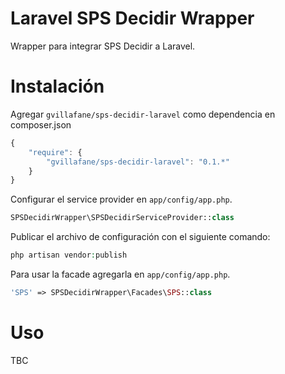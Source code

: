 Laravel SPS Decidir Wrapper
===========================

Wrapper para integrar SPS Decidir a Laravel.<br />

Instalación
============

Agregar `gvillafane/sps-decidir-laravel` como dependencia en composer.json

```javascript
{
    "require": {
        "gvillafane/sps-decidir-laravel": "0.1.*"
    }
}
```

Configurar el service provider en `app/config/app.php`.

```php
SPSDecidirWrapper\SPSDecidirServiceProvider::class
```

Publicar el archivo de configuración con el siguiente comando:

```php
php artisan vendor:publish
```

Para usar la facade agregarla en `app/config/app.php`.

```php
'SPS' => SPSDecidirWrapper\Facades\SPS::class
```

Uso
======

TBC


